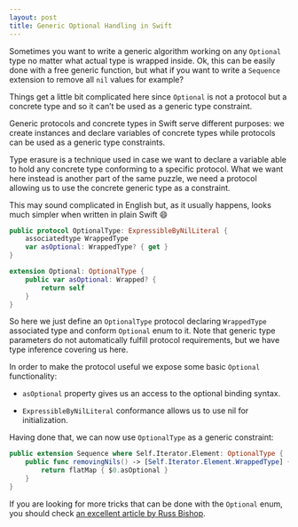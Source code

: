 ```yaml
---
layout: post
title: Generic Optional Handling in Swift
---
```


Sometimes you want to write a generic algorithm working on any `Optional` type no matter what actual type
is wrapped inside. Ok, this can be easily done with a free generic function, but what if you want to write
a `Sequence` extension to remove all `nil` values for example?

Things get a little bit complicated here since `Optional` is not a protocol but a concrete type and so it
can’t be used as a generic type constraint.

<!-- more -->

Generic protocols and concrete types in Swift serve different purposes: we create instances and declare
variables of concrete types while protocols can be used as a generic type constraints.

Type erasure is a technique used in case we want to declare a variable able to hold any concrete type
conforming to a specific protocol. What we want here instead is another part of the same puzzle, we need
a protocol allowing us to use the concrete generic type as a constraint.

This may sound complicated in English but, as it usually happens, looks much simpler when
written in plain Swift 😄

```swift
public protocol OptionalType: ExpressibleByNilLiteral {
    associatedtype WrappedType
    var asOptional: WrappedType? { get }
}

extension Optional: OptionalType {
    public var asOptional: Wrapped? {
        return self
    }
}
```

So here we just define an `OptionalType` protocol declaring `WrappedType` associated type and conform `Optional`
enum to it. Note that generic type parameters do not automatically fulfill protocol requirements, but we
have type inference covering us here.

In order to make the protocol useful we expose some basic `Optional` functionality:

- `asOptional` property gives us an access to the optional binding syntax.

- `ExpressibleByNilLiteral` conformance allows us to use nil for initialization.

Having done that, we can now use `OptionalType` as a generic constraint:

```swift
public extension Sequence where Self.Iterator.Element: OptionalType {
    public func removingNils() -> [Self.Iterator.Element.WrappedType] {
        return flatMap { $0.asOptional }
    }
}
```

If you are looking for more tricks that can be done with the `Optional` enum,
you should check [an excellent article by Russ Bishop](http://www.russbishop.net/improving-optionals).
